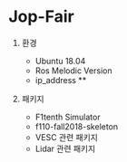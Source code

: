 # Jop-Fair
1. 환경
   - Ubuntu 18.04
   - Ros Melodic Version
   - ip_address **

2. 패키지
   - F1tenth Simulator
   - f110-fall2018-skeleton
   - VESC 관련 패키지
   - Lidar 관련 패키지
